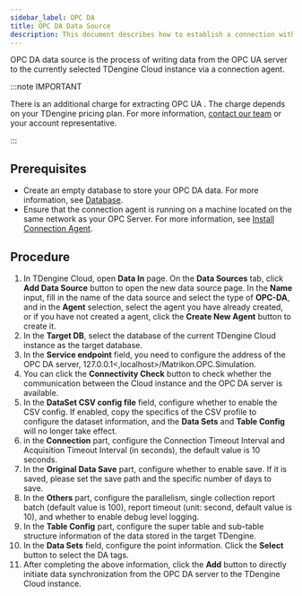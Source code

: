 ```yaml
---
sidebar_label: OPC DA
title: OPC DA Data Source
description: This document describes how to establish a connection with your OPC DA server and extract data from OPC into a TDengine Cloud instance.
---
```


OPC DA data source is the process of writing data from the OPC UA server to the currently selected TDengine Cloud instance via a connection agent.

:::note IMPORTANT

There is an additional charge for extracting OPC UA . The charge depends on your TDengine pricing plan. For more information, [contact our team](https://tdengine.com/contact/) or your account representative.

:::

## Prerequisites

- Create an empty database to store your OPC DA data. For more information, see [Database](../../../programming/model/#create-database).
- Ensure that the connection agent is running on a machine located on the same network as your OPC Server. For more information, see [Install Connection Agent](../install-agent/).

## Procedure

1. In TDengine Cloud, open **Data In** page. On the **Data Sources** tab, click **Add Data Source** button to open the new data source page. In the **Name** input, fill in the name of the data source and select the type of **OPC-DA**, and in the **Agent** selection, select the agent you have already created, or if you have not created a agent, click the **Create New Agent** button to create it.
2. In the **Target DB**, select the database of the current TDengine Cloud instance as the target database.
3. In the **Service endpoint** field, you need to configure the address of the OPC DA server, 127.0.0.1&lt;,localhost&gt;/Matrikon.OPC.Simulation.
4. You can click the **Connectivity Check** button to check whether the communication between the Cloud instance and the OPC DA server is available.
5. In the **DataSet CSV config file** field, configure whether to enable the CSV config. If enabled, copy the specifics of the CSV profile to configure the dataset information, and the **Data Sets** and **Table Config** will no longer take effect.
6. in the **Connection** part, configure the Connection Timeout Interval and Acquisition Timeout Interval (in seconds), the default value is 10 seconds.
7. In the **Original Data Save** part, configure whether to enable save. If it is saved, please set the save path and the specific number of days to save.
8. In the **Others** part, configure the parallelism, single collection report batch (default value is 100), report timeout (unit: second, default value is 10), and whether to enable debug level logging.
9. In the **Table Config** part, configure the super table and sub-table structure information of the data stored in the target TDengine.
10. In the **Data Sets** field, configure the point information. Click the **Select** button to select the DA tags.
11. After completing the above information, click the **Add** button to directly initiate data synchronization from the OPC DA server to the TDengine Cloud instance.
